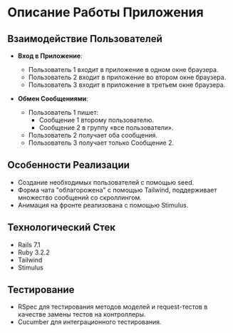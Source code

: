 # Описание Работы Приложения

## Взаимодействие Пользователей

- **Вход в Приложение**:
  - Пользователь 1 входит в приложение в одном окне браузера.
  - Пользователь 2 входит в приложение во втором окне браузера.
  - Пользователь 3 входит в приложение в третьем окне браузера.

- **Обмен Сообщениями**:
  - Пользователь 1 пишет:
    - Сообщение 1 второму пользователю.
    - Сообщение 2 в группу «все пользователи».
  - Пользователь 2 получает оба сообщения.
  - Пользователь 3 получает только Сообщение 2.

## Особенности Реализации

- Создание необходимых пользователей с помощью seed.
- Форма чата "облагорожена" с помощью Tailwind, поддерживает множество сообщений со скроллингом.
- Анимация на фронте реализована с помощью Stimulus.

## Технологический Стек

- Rails 7.1
- Ruby 3.2.2
- Tailwind
- Stimulus

## Тестирование

- RSpec для тестирования методов моделей и request-тестов в качестве замены тестов на контроллеры.
- Cucumber для интеграционного тестирования.
